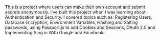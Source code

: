 This is a project where users can make their own account and submit secrets anonymously. I've built this project when I was learning about Authentication and Security.
I covered topics such as: Registering Users, Database Encryption, Environment Variables, Hashing and Salting passwords, using Passport.js to add Cookies and Sessions, OAuth 2.0 and Implementing Sing in With Google and Facebook.
